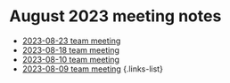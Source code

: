 # August 2023 meeting notes

- [2023-08-23 team meeting](./2023-08/2023-08-23-team-meeting.md)
- [2023-08-18 team meeting](./2023-08/2023-08-18-team-meeting.md)
- [2023-08-10 team meeting](./2023-08/2023-08-10-team-meeting.md)
- [2023-08-09 team meeting](./2023-08/2023-08-09-team-meeting.md)
{.links-list}